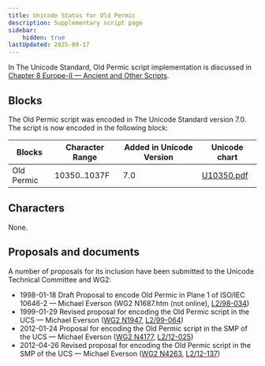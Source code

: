 ```yaml
---
title: Unicode Status for Old Permic
description: Supplementary script page
sidebar:
    hidden: true
lastUpdated: 2025-09-17
---
```


In The Unicode Standard, Old Permic script implementation is discussed in [Chapter 8 Europe-II — Ancient and Other Scripts](https://www.unicode.org/versions/latest/core-spec/chapter-8/#G31220).

## Blocks

The Old Permic script was encoded in The Unicode Standard version 7.0. The script is now encoded in the following block:

| Blocks | Character Range | Added in Unicode Version | Unicode chart |
| ------ | --------------- | ------------------------ | ------------- |
| Old Permic  | 10350..1037F | 7.0 | [U10350.pdf](http://www.unicode.org/charts/PDF/U10350.pdf) |

## Characters

None.

## Proposals and documents

A number of proposals for its inclusion have been submitted to the Unicode Technical Committee and WG2:
- 1998-01-18 Draft Proposal to encode Old Permic in Plane 1 of ISO/IEC 10646-2 — Michael Everson (WG2 N1687.htm (not online), [L2/98-034](http://www.unicode.org/L2/L1998/98034.pdf))
- 1999-01-29 Revised proposal for encoding the Old Permic script in the UCS — Michael Everson ([WG2 N1947](https://www.unicode.org/wg2/docs/n1947.pdf), [L2/99-064](http://www.unicode.org/L2/L1999/n1947.pdf))
- 2012-01-24 Proposal for encoding the Old Permic script in the SMP of the UCS — Michael Everson ([WG2 N4177](https://www.unicode.org/wg2/docs/n4177.pdf), [L2/12-025](http://www.unicode.org/cgi-bin/GetMatchingDocs.pl?L2/12-025))
- 2012-04-26 Revised proposal for encoding the Old Permic script in the SMP of the UCS — Michael Everson ([WG2 N4263](https://www.unicode.org/wg2/docs/n4263.pdf), [L2/12-137](http://www.unicode.org/cgi-bin/GetMatchingDocs.pl?L2/12-137))
